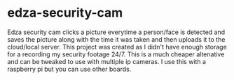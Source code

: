 # edza-security-cam
Edza security cam clicks a picture everytime a person/face is detected and saves the picture along with the time it was taken and then uploads it to the cloud/local server.
This project was created as I didn't have enough storage for a recording my security footage 24/7. This is a much cheaper altenative and can be tweaked to use with multiple ip cameras. I use this with a raspberry pi but you can use other boards.
